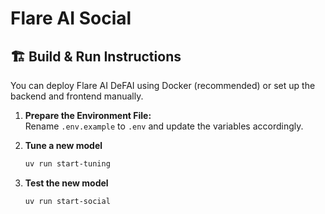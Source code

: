 # Flare AI Social

## 🏗️ Build & Run Instructions

You can deploy Flare AI DeFAI using Docker (recommended) or set up the backend and frontend manually.

1. **Prepare the Environment File:**  
   Rename `.env.example` to `.env` and update the variables accordingly.

2. **Tune a new model**

   ```bash
   uv run start-tuning
   ```

3. **Test the new model**

   ```bash
   uv run start-social
   ```
